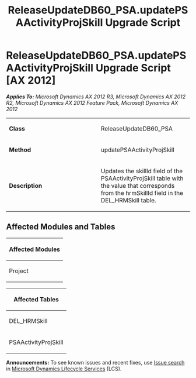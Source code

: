 ﻿---
title: ReleaseUpdateDB60_PSA.updatePSAActivityProjSkill Upgrade Script
TOCTitle: ReleaseUpdateDB60_PSA.updatePSAActivityProjSkill Upgrade Script
ms:assetid: 0ef27cd4-da75-3f26-0286-990d01d95d67
ms:mtpsurl: https://msdn.microsoft.com/en-us/library/JJ735749(v=AX.60)
ms:contentKeyID: 49706651
ms.date: 05/18/2015
mtps_version: v=AX.60
---

# ReleaseUpdateDB60\_PSA.updatePSAActivityProjSkill Upgrade Script [AX 2012]


_**Applies To:** Microsoft Dynamics AX 2012 R3, Microsoft Dynamics AX 2012 R2, Microsoft Dynamics AX 2012 Feature Pack, Microsoft Dynamics AX 2012_

<table>
<colgroup>
<col style="width: 50%" />
<col style="width: 50%" />
</colgroup>
<tbody>
<tr class="odd">
<td><p><strong>Class</strong></p></td>
<td><p>ReleaseUpdateDB60_PSA</p></td>
</tr>
<tr class="even">
<td><p><strong>Method</strong></p></td>
<td><p>updatePSAActivityProjSkill</p></td>
</tr>
<tr class="odd">
<td><p><strong>Description</strong></p></td>
<td><p>Updates the skillId field of the PSAActivityProjSkill table with the value that corresponds from the hrmSkillId field in the DEL_HRMSkill table.</p></td>
</tr>
</tbody>
</table>


## Affected Modules and Tables

<table>
<colgroup>
<col style="width: 100%" />
</colgroup>
<thead>
<tr class="header">
<th><p>Affected Modules</p></th>
</tr>
</thead>
<tbody>
<tr class="odd">
<td><p>Project</p></td>
</tr>
</tbody>
</table>


<table>
<colgroup>
<col style="width: 100%" />
</colgroup>
<thead>
<tr class="header">
<th><p>Affected Tables</p></th>
</tr>
</thead>
<tbody>
<tr class="odd">
<td><p>DEL_HRMSkill</p></td>
</tr>
<tr class="even">
<td><p>PSAActivityProjSkill</p></td>
</tr>
</tbody>
</table>

  
**Announcements:** To see known issues and recent fixes, use [Issue search](http://go.microsoft.com/fwlink/?linkid=389258) in [Microsoft Dynamics Lifecycle Services](http://go.microsoft.com/fwlink/?linkid=306505) (LCS).

